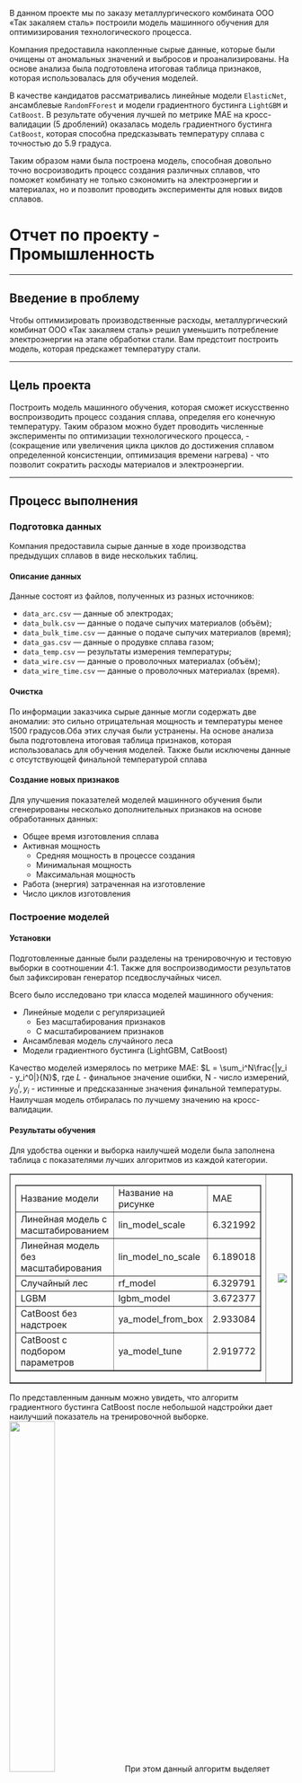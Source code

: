 В данном проекте мы по заказу металлургического комбината ООО «Так закаляем сталь» построили модель машинного обучения для оптимизирования технологического процесса. 

Компания предоставила накопленные сырые данные, которые были очищены от аномальных значений и выбросов и проанализированы. На основе анализа была подготовлена итоговая таблица признаков, которая использовалась для обучения моделей. 

В качестве кандидатов рассматривались линейные модели `ElasticNet`, ансамблевые `RandomFForest` и модели градиентного бустинга `LightGBM` и `CatBoost`. В результате обучения лучшей по метрике МАЕ на кросс-валидации (5 дроблений) оказалась модель градиентного бустинга `CatBoost`, которая способна предсказывать температуру сплава с точностью до 5.9 градуса. 

Таким образом нами была построена модель, способная довольно точно восроизводить процесс создания различных сплавов, что поможет комбинату не только сэкономить на электроэнергии и материалах, но и позволит проводить эксперименты для новых видов сплавов.


# Отчет по проекту - Промышленность 
___
## Введение в проблему
Чтобы оптимизировать производственные расходы, металлургический комбинат ООО «Так закаляем сталь» решил уменьшить потребление электроэнергии на этапе обработки стали. Вам предстоит построить модель, которая предскажет температуру стали.

___
## Цель проекта 
Построить модель машинного обучения, которая сможет искусственно воспроизводить процесс создания сплава, определяя его конечную температуру. Таким образом можно будет проводить численные эксперименты по оптимизации технологического процесса, - (сокращение или увеличения цикла циклов до достижения сплавом определенной консистенции, оптимизация времени нагрева) - что позволит сократить расходы материалов и электроэнергии.
___
## Процесс выполнения 
### Подготовка данных
Компания предоставила сырые данные в ходе производства предыдущих сплавов в виде нескольких таблиц. 

#### Описание данных

Данные состоят из файлов, полученных из разных источников:

- `data_arc.csv` — данные об электродах;
- `data_bulk.csv` — данные о подаче сыпучих материалов (объём);
- `data_bulk_time.csv` *—* данные о подаче сыпучих материалов (время);
- `data_gas.csv` — данные о продувке сплава газом;
- `data_temp.csv` — результаты измерения температуры;
- `data_wire.csv` — данные о проволочных материалах (объём);
- `data_wire_time.csv` — данные о проволочных материалах (время).

#### Очистка 
По информации заказчика сырые данные могли содержать две аномалии: это сильно отрицательная мощность и температуры менее 1500 градусов.Оба этих случая были устранены. На основе анализа была подготовлена итоговая таблица признаков, которая использовалась для обучения моделей. 
Также были исключены данные с отсутствующей финальной температурой сплава

#### Создание новых признаков
Для улучшения показателей моделей машинного обучения были сгенерированы несколько дополнительных признаков на основе обработанных данных:
* Общее время изготовления сплава
* Активная мощность
    * Средняя мощность в процессе создания
    * Минимальная мощность
    * Максимальная мощность
* Работа (энергия) затраченная на изготовление
* Число циклов изготовления 


### Построение моделей 
#### Установки
Подготовленные данные были разделены на тренировочную и тестовую выборки в соотношении 4:1. Также для воспроизводимости результатов был зафиксирован генератор пседвослучайных чисел. 

Всего было исследовано три класса моделей машинного обучения:
* Линейные модели с регуляризацией 
    * Без масштабирования признаков
    * С масштабированием признаков
* Ансамблевая модель случайного леса
* Модели градиентного бустинга (LightGBM, CatBoost)

Качество моделей измерялось по метрике МАЕ: $L = \sum_i^N\frac{|y_i - y_i^0|}{N}$, где $L$ - финальное значение ошибки, N - число измерений, $y_0^i, y_i$ - истинные и предсказанные значения финальной температуры. Наилучшая модель отбиралась по лучшему значению на кросс-валидации. 

#### Результаты обучения 
Для удобства оценки и выборка наилучшей модели была заполнена таблица с показателями лучших алгоритмов из каждой категории.


<table border="1" width="100%">
 <tr>
    <td width="40%"> <table border="1" width="100%">
 <tr>
    <td>Название модели  </td> <td>Название на рисунке </td> <td>МАЕ</td>
 </tr>
 <tr>
    <td>Линейная модель с масштабированием</td> <td>lin_model_scale</td> <td>6.321992</td>
 </tr>
 <tr>
    <td>Линейная модель без масштабирования</td> <td>lin_model_no_scale</td> <td>6.189018</td>
 </tr>
 <tr>
    <td>Случайный лес</td> <td>rf_model</td> <td>6.329791</td>
 </tr>
 <tr>
    <td>LGBM </td> <td>lgbm_model</td> <td>3.672377</td>
 </tr>
 <tr>
    <td>CatBoost без надстроек</td> <td>ya_model_from_box</td> <td>2.933084</td>
 </tr>
 <tr>
    <td>CatBoost с подбором параметров</td> <td>ya_model_tune</td> <td>2.919772</td>
 </tr>
 </table></td>
     <td width="40%"> <img src=https://s1.hostingkartinok.com/uploads/images/2023/04/eec87309fe28e6c455a5945c010fdd03.png align="right"></td>
 </tr>
</table>

По представленным данным можно увидеть, что алгоритм градиентного бустинга CatBoost после небольшой надстройки дает наилучший показатель на тренировочной выборке. 
<img src=https://s1.hostingkartinok.com/uploads/images/2023/04/a2feeb11ff93459e1f49d4af6819a3bb.png width=40%>
При этом данный алгоритм выделяет начальную температуру, время нагрева и средняя активная мощность наиболее важными признаками. Последние два можно попробовать связать с тем, что чем дольше или сильнее нагреваешь сплав, тем выше конечная температура.

## Заключение
___
На основании проведенного анализа и моделирования мы можем предложить модель машинного обучения способную предсказать конечную температуру сплава с точностью до 5.9 градусов. Данная модель может использоваться для численного подбора параметров производства при минимизации расходов по электроэнергии.